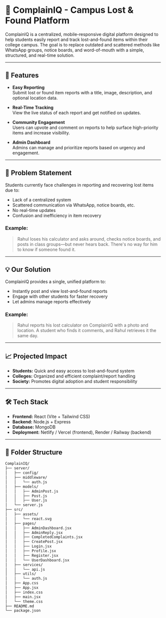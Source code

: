 # 🧭 ComplainIQ - Campus Lost & Found Platform

ComplainIQ is a centralized, mobile-responsive digital platform designed to help students easily report and track lost-and-found items within their college campus. The goal is to replace outdated and scattered methods like WhatsApp groups, notice boards, and word-of-mouth with a simple, structured, and real-time solution.

---

## 🚀 Features

- **Easy Reporting**  
  Submit lost or found item reports with a title, image, description, and optional location data.

- **Real-Time Tracking**  
  View the live status of each report and get notified on updates.

- **Community Engagement**  
  Users can upvote and comment on reports to help surface high-priority items and increase visibility.

- **Admin Dashboard**  
  Admins can manage and prioritize reports based on urgency and engagement.

---

## 🎯 Problem Statement

Students currently face challenges in reporting and recovering lost items due to:
- Lack of a centralized system
- Scattered communication via WhatsApp, notice boards, etc.
- No real-time updates
- Confusion and inefficiency in item recovery

### Example:  
> Rahul loses his calculator and asks around, checks notice boards, and posts in class groups—but never hears back. There's no way for him to know if someone found it.

---

## 💡 Our Solution

ComplainIQ provides a single, unified platform to:
- Instantly post and view lost-and-found reports
- Engage with other students for faster recovery
- Let admins manage reports effectively

### Example:  
> Rahul reports his lost calculator on ComplainIQ with a photo and location. A student who finds it comments, and Rahul retrieves it the same day.

---

## 📈 Projected Impact

- **Students:** Quick and easy access to lost-and-found system  
- **Colleges:** Organized and efficient complaint/report handling  
- **Society:** Promotes digital adoption and student responsibility

---

## 🛠 Tech Stack

- **Frontend:** React (Vite + Tailwind CSS)  
- **Backend:** Node.js + Express  
- **Database:** MongoDB  
- **Deployment:** Netlify / Vercel (frontend), Render / Railway (backend)

---

## 📂 Folder Structure

```bash
ComplainIQ/
├── server/
│   ├── config/
│   ├── middleware/
│   │   └── auth.js
│   ├── models/
│   │   ├── AdminPost.js
│   │   ├── Post.js
│   │   ├── User.js
│   └── server.js
├── src/
│   ├── assets/
│   │   └── react.svg
│   ├── pages/
│   │   ├── AdminDashboard.jsx
│   │   ├── AdminReply.jsx
│   │   ├── CompletedComplaints.jsx
│   │   ├── CreatePost.jsx
│   │   ├── Login.jsx
│   │   ├── Profile.jsx
│   │   ├── Register.jsx
│   │   └── UserDashboard.jsx
│   ├── services/
│   │   └── api.js
│   ├── utils/
│   │   └── auth.js
│   ├── App.css
│   ├── App.jsx
│   ├── index.css
│   ├── main.jsx
│   └── theme.css
├── README.md
└── package.json
